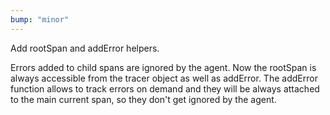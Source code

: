 ```yaml
---
bump: "minor"
---
```


Add rootSpan and addError helpers.

Errors added to child spans are ignored by the agent. Now the rootSpan is
always accessible from the tracer object as well as addError. The addError
function allows to track errors on demand and they will be always attached
to the main current span, so they don't get ignored by the agent.
